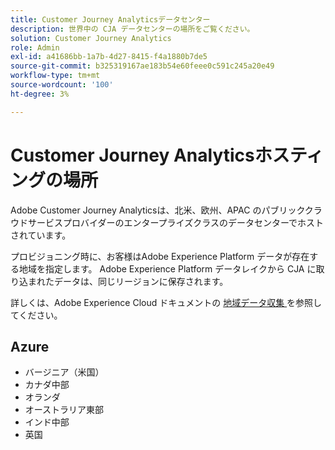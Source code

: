 ```yaml
---
title: Customer Journey Analyticsデータセンター
description: 世界中の CJA データセンターの場所をご覧ください。
solution: Customer Journey Analytics
role: Admin
exl-id: a41686bb-1a7b-4d27-8415-f4a1880b7de5
source-git-commit: b325319167ae183b54e60feee0c591c245a20e49
workflow-type: tm+mt
source-wordcount: '100'
ht-degree: 3%

---
```


# Customer Journey Analyticsホスティングの場所

Adobe Customer Journey Analyticsは、北米、欧州、APAC のパブリッククラウドサービスプロバイダーのエンタープライズクラスのデータセンターでホストされています。

プロビジョニング時に、お客様はAdobe Experience Platform データが存在する地域を指定します。 Adobe Experience Platform データレイクから CJA に取り込まれたデータは、同じリージョンに保存されます。

詳しくは、Adobe Experience Cloud ドキュメントの [ 地域データ収集 ](https://experienceleague.adobe.com/ja/docs/core-services/interface/data-collection/rdc) を参照してください。

## Azure

- バージニア（米国）
- カナダ中部
- オランダ
- オーストラリア東部
- インド中部
- 英国

